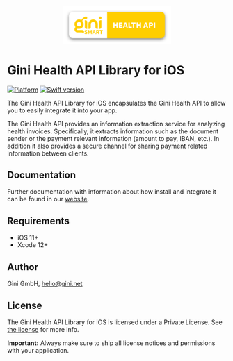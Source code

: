 <p align="center">
<img src="./GiniHealth_Logo.png" width="250">
</p>

# Gini Health API Library for iOS

[![Platform](https://img.shields.io/badge/platform-iOS-lightgrey.svg)]()
[![Swift version](https://img.shields.io/badge/swift-5.0-orange.svg)]()


The Gini Health API Library for iOS encapsulates the Gini Health API to allow you to easily integrate it into your app.

The Gini Health API provides an information extraction service for analyzing health invoices. Specifically, it extracts information such as the document sender or the payment relevant information (amount to pay, IBAN, etc.). In addition it also provides a secure channel for sharing payment related information between clients.

## Documentation

Further documentation with information about how install and integrate it can be found in our [website](https://developer.gini.net/gini-mobile-ios/GiniHealthAPILibrary/).

## Requirements

- iOS 11+
- Xcode 12+

## Author

Gini GmbH, hello@gini.net

## License

The Gini Health API Library for iOS is licensed under a Private License. See [the license](https://developer.gini.net/gini-mobile-ios/GiniHealthAPILibrary/license.html) for more info.

**Important:** Always make sure to ship all license notices and permissions with your application.


